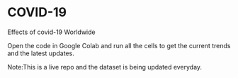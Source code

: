 # COVID-19
Effects of covid-19 Worldwide

Open the code in Google Colab and run all the cells to get the current trends and the latest updates.

Note:This is a live repo and the dataset is being updated everyday.
